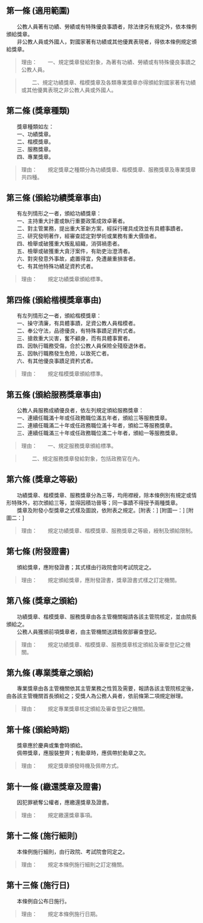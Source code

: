第一條 (適用範圍)
-----------------
　　公教人員著有功績、勞績或有特殊優良事蹟者，除法律另有規定外，依本條例頒給獎章。  
　　非公教人員或外國人，對國家著有功績或其他優異表現者，得依本條例規定頒給獎章。  
> 理由：　　一、規定獎章發給對象，為著有功績、勞績或有特殊優良事蹟之公教人員。

> 　　二、規定功績獎章、楷模獎章及各類專業獎章亦得頒給對國家著有功績或其他優異表現之非公教人員或外國人。



第二條 (獎章種類)
-----------------
　　獎章種類如左：  
　　一、功績獎章。  
　　二、楷模獎章。  
　　三、服務獎章。  
　　四、專業獎章。  
> 理由：　　規定獎章之種類分為功績獎章、楷模獎章、服務獎章及專業獎章共四種。



第三條 (頒給功績獎章事由)
-------------------------
　　有左列情形之一者，頒給功績獎章：  
　　一、主持重大計畫或執行重要政策成效卓著者。  
　　二、對主管業務，提出重大革新方案，經採行確具成效並有具體事蹟者。  
　　三、研究發明著作，經審查認定對學術或業務有重大價值者。  
　　四、檢舉或破獲重大叛亂組織，消弭禍患者。  
　　五、檢舉或破獲重大貪汙案件，有助吏治澄清者。  
　　六、對突發意外事故，處置得宜，免遭嚴重損害者。  
　　七、有其他特殊功績足資矜式者。  
> 理由：　　規定功績獎章頒給標準。



第四條 (頒給楷模獎章事由)
-------------------------
　　有左列情形之一者，頒給楷模獎章：  
　　一、操守清廉，有具體事蹟，足資公教人員楷模者。  
　　二、奉公守法，品德優良，有特殊事蹟足資矜式者。  
　　三、搶救重大災害，奮不顧身，而有具體事實者。  
　　四、因執行職務受傷，合於公教人員保險全殘廢退休者。  
　　五、因執行職務發生危險，以致死亡者。  
　　六、有其他優良事蹟足資矜式者。  
> 理由：　　規定楷模獎章頒給標準。



第五條 (頒給服務獎章事由)
-------------------------
　　公教人員服務成績優良者，依左列規定頒給服務獎章：  
　　一、連續任職滿十年或任政務職位滿五年者，頒給三等服務獎章。  
　　二、連續任職滿二十年或任政務職位滿十年者，頒給二等服務獎章。  
　　三、連續任職滿三十年或任政務職位滿二十年者，頒給一等服務獎章。  
> 理由：　　一、規定服務獎章頒給標準。

> 　　二、規定服務獎章發給對象，包括政務官在內。



第六條 (獎章之等級)
-------------------
　　功績獎章、楷模獎章、服務獎章分為三等，均用襟綬，除本條例別有規定或情形特殊外，初次頒給三等，並得因積功晉等；同一事蹟不得授予兩種獎章。  
　　獎章及附發小型獎章之式樣及圖說，依附表之規定。[附表：] [附圖一：] [附圖二：]  
> 理由：　　規定功績獎章、楷模獎章、服務獎章之等級，綬制及頒給限制。



第七條 (附發證書)
-----------------
　　頒給獎章，應附發證書；其式樣由行政院會同考試院定之。  
> 理由：　　規定頒給獎章，應附發證書，獎章證書式樣之訂定機關。



第八條 (獎章之頒給)
-------------------
　　功績獎章、楷模獎章、服務獎章由各主管機關報請各該主管院核定，並由院長頒給之。  
　　公務人員獲頒前項獎章者，由主管機關送請銓敘部審查登記。  
> 理由：　　規定功績獎章、楷模獎章、服務獎章核定頒給及審查登記之機關。



第九條 (專業獎章之頒給)
-----------------------
　　專業獎章由各主管機關依其主管業務之性質及需要，報請各該主管院核定後，由各該主管機關首長頒給之；受獎人為公務人員者，依前條第二項規定辦理。  
> 理由：　　規定專業獎章核定頒給及審查登記之機關。



第十條 (頒給時期)
-----------------
　　獎章應於慶典或集會時頒給。  
　　佩帶獎章，應服裝整齊；有勳章時，應佩帶於勳章之次。  
> 理由：　　規定獎章頒發時機及佩帶方式。



第十一條 (繳還獎章及證書)
-------------------------
　　因犯罪褫奪公權者，應繳還獎章及證書。  
> 理由：　　規定繳還獎章事項。



第十二條 (施行細則)
-------------------
　　本條例施行細則，由行政院、考試院會同定之。  
> 理由：　　規定本條例施行細則之訂定機關。



第十三條 (施行日)
-----------------
　　本條例自公布日施行。  
> 理由：　　規定本條例施行日期。